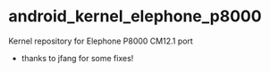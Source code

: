 # android_kernel_elephone_p8000
Kernel repository for Elephone P8000 CM12.1 port
* thanks to jfang for some fixes!
